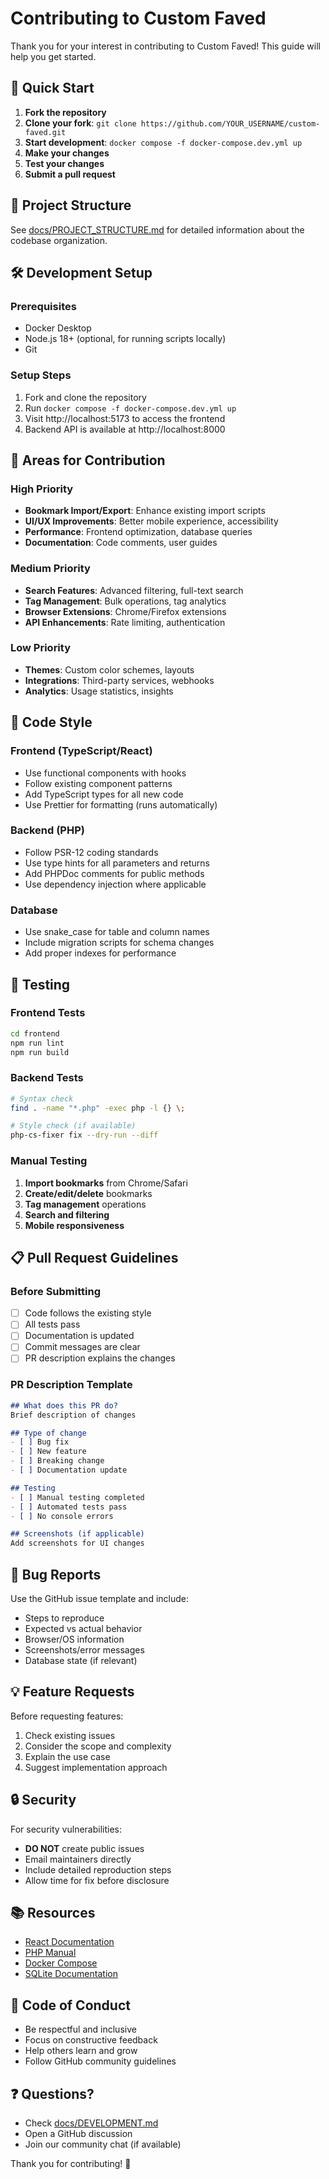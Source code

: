 # Contributing to Custom Faved

Thank you for your interest in contributing to Custom Faved! This guide will help you get started.

## 🚀 Quick Start

1. **Fork the repository**
2. **Clone your fork**: `git clone https://github.com/YOUR_USERNAME/custom-faved.git`
3. **Start development**: `docker compose -f docker-compose.dev.yml up`
4. **Make your changes**
5. **Test your changes**
6. **Submit a pull request**

## 📁 Project Structure

See [docs/PROJECT_STRUCTURE.md](docs/PROJECT_STRUCTURE.md) for detailed information about the codebase organization.

## 🛠️ Development Setup

### Prerequisites
- Docker Desktop
- Node.js 18+ (optional, for running scripts locally)
- Git

### Setup Steps
1. Fork and clone the repository
2. Run `docker compose -f docker-compose.dev.yml up`
3. Visit http://localhost:5173 to access the frontend
4. Backend API is available at http://localhost:8000

## 🎯 Areas for Contribution

### High Priority
- **Bookmark Import/Export**: Enhance existing import scripts
- **UI/UX Improvements**: Better mobile experience, accessibility
- **Performance**: Frontend optimization, database queries
- **Documentation**: Code comments, user guides

### Medium Priority  
- **Search Features**: Advanced filtering, full-text search
- **Tag Management**: Bulk operations, tag analytics
- **Browser Extensions**: Chrome/Firefox extensions
- **API Enhancements**: Rate limiting, authentication

### Low Priority
- **Themes**: Custom color schemes, layouts
- **Integrations**: Third-party services, webhooks
- **Analytics**: Usage statistics, insights

## 📝 Code Style

### Frontend (TypeScript/React)
- Use functional components with hooks
- Follow existing component patterns
- Add TypeScript types for all new code
- Use Prettier for formatting (runs automatically)

### Backend (PHP)
- Follow PSR-12 coding standards
- Use type hints for all parameters and returns
- Add PHPDoc comments for public methods
- Use dependency injection where applicable

### Database
- Use snake_case for table and column names
- Include migration scripts for schema changes
- Add proper indexes for performance

## 🧪 Testing

### Frontend Tests
```bash
cd frontend
npm run lint
npm run build
```

### Backend Tests
```bash
# Syntax check
find . -name "*.php" -exec php -l {} \;

# Style check (if available)
php-cs-fixer fix --dry-run --diff
```

### Manual Testing
1. **Import bookmarks** from Chrome/Safari
2. **Create/edit/delete** bookmarks
3. **Tag management** operations
4. **Search and filtering**
5. **Mobile responsiveness**

## 📋 Pull Request Guidelines

### Before Submitting
- [ ] Code follows the existing style
- [ ] All tests pass
- [ ] Documentation is updated
- [ ] Commit messages are clear
- [ ] PR description explains the changes

### PR Description Template
```markdown
## What does this PR do?
Brief description of changes

## Type of change
- [ ] Bug fix
- [ ] New feature
- [ ] Breaking change
- [ ] Documentation update

## Testing
- [ ] Manual testing completed
- [ ] Automated tests pass
- [ ] No console errors

## Screenshots (if applicable)
Add screenshots for UI changes
```

## 🐛 Bug Reports

Use the GitHub issue template and include:
- Steps to reproduce
- Expected vs actual behavior
- Browser/OS information
- Screenshots/error messages
- Database state (if relevant)

## 💡 Feature Requests

Before requesting features:
1. Check existing issues
2. Consider the scope and complexity
3. Explain the use case
4. Suggest implementation approach

## 🔒 Security

For security vulnerabilities:
- **DO NOT** create public issues
- Email maintainers directly
- Include detailed reproduction steps
- Allow time for fix before disclosure

## 📚 Resources

- [React Documentation](https://react.dev/)
- [PHP Manual](https://www.php.net/manual/)
- [Docker Compose](https://docs.docker.com/compose/)
- [SQLite Documentation](https://sqlite.org/docs.html)

## 🤝 Code of Conduct

- Be respectful and inclusive
- Focus on constructive feedback
- Help others learn and grow
- Follow GitHub community guidelines

## ❓ Questions?

- Check [docs/DEVELOPMENT.md](docs/DEVELOPMENT.md)
- Open a GitHub discussion
- Join our community chat (if available)

Thank you for contributing! 🎉